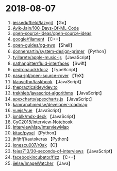 # 2018-08-07

1. [jesseduffield/lazygit](https://github.com/jesseduffield/lazygit) 【Go】
2. [Avik-Jain/100-Days-Of-ML-Code](https://github.com/Avik-Jain/100-Days-Of-ML-Code) 
3. [open-source-ideas/open-source-ideas](https://github.com/open-source-ideas/open-source-ideas) 
4. [google/filament](https://github.com/google/filament) 【C++】
5. [open-guides/og-aws](https://github.com/open-guides/og-aws) 【Shell】
6. [donnemartin/system-design-primer](https://github.com/donnemartin/system-design-primer) 【Python】
7. [tvillarete/apple-music-js](https://github.com/tvillarete/apple-music-js) 【JavaScript】
8. [nathangitter/fluid-interfaces](https://github.com/nathangitter/fluid-interfaces) 【Swift】
9. [pedronauck/docz](https://github.com/pedronauck/docz) 【TypeScript】
10. [nasa-jpl/open-source-rover](https://github.com/nasa-jpl/open-source-rover) 【TeX】
11. [klauscfhq/taskbook](https://github.com/klauscfhq/taskbook) 【JavaScript】
12. [thepracticaldev/dev.to](https://github.com/thepracticaldev/dev.to) 
13. [trekhleb/javascript-algorithms](https://github.com/trekhleb/javascript-algorithms) 【JavaScript】
14. [apexcharts/apexcharts.js](https://github.com/apexcharts/apexcharts.js) 【JavaScript】
15. [kamranahmedse/developer-roadmap](https://github.com/kamranahmedse/developer-roadmap) 
16. [vuejs/vue](https://github.com/vuejs/vue) 【JavaScript】
17. [jxnblk/mdx-deck](https://github.com/jxnblk/mdx-deck) 【JavaScript】
18. [CyC2018/Interview-Notebook](https://github.com/CyC2018/Interview-Notebook) 
19. [InterviewMap/InterviewMap](https://github.com/InterviewMap/InterviewMap) 
20. [kitao/pyxel](https://github.com/kitao/pyxel) 【Python】
21. [jhfjhfj1/autokeras](https://github.com/jhfjhfj1/autokeras) 【Python】
22. [ionescu007/r0ak](https://github.com/ionescu007/r0ak) 【C】
23. [fejes713/30-seconds-of-interviews](https://github.com/fejes713/30-seconds-of-interviews) 【JavaScript】
24. [facebookincubator/fizz](https://github.com/facebookincubator/fizz) 【C++】
25. [iielse/ImageWatcher](https://github.com/iielse/ImageWatcher) 【Java】
